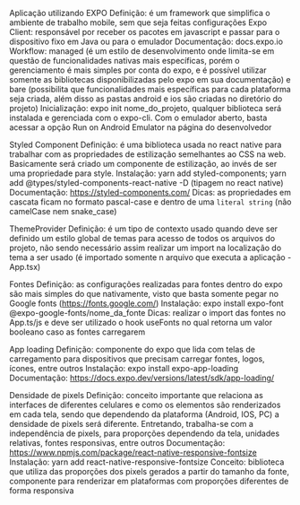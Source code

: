 Aplicação utilizando EXPO
Definição: é um framework que simplifica o ambiente de trabalho mobile, sem que seja feitas configurações
Expo Client: responsável por receber os pacotes em javascript e passar para o dispositivo fixo em Java ou para o emulador
Documentação: docs.expo.io
Workflow: managed (é um estilo de desenvolvimento onde limita-se em questão de funcionalidades nativas mais específicas, porém o gerenciamento é mais simples por conta do expo, e é possível utilizar somente as bibliotecas disponibilizadas pelo expo em sua documentação) e bare (possibilita que funcionalidades mais específicas para cada plataforma seja criada, além disso as pastas android e ios são criadas no diretório do projeto)
Inicialização: expo init nome_do_projeto, qualquer biblioteca será instalada e gerenciada com o expo-cli. Com o emulador aberto, basta acessar a opção Run on Android Emulator na página do desenvolvedor

Styled Component
Definição: é uma biblioteca usada no react native para trabalhar com as propriedades de estilização semelhantes ao CSS na web. Basicamente será criado um componente de estilização, ao invés de ser uma propriedade para style.
Instalação: yarn add styled-components; yarn add @types/styled-components-react-native -D (tipagem no react native)
Documentação: https://styled-components.com/
Dicas: as propriedades em cascata ficam no formato pascal-case e dentro de uma `literal string` (não camelCase nem snake_case)

ThemeProvider
Definição: é um tipo de contexto usado quando deve ser definido um estilo global de temas para acesso de todos os arquivos do projeto, não sendo necessário assim realizar um import na localização do tema a ser usado (é importado somente n arquivo que executa a aplicação - App.tsx)

Fontes
Definição: as configurações realizadas para fontes dentro do expo são mais simples do que nativamente, visto que basta somente pegar no Google fonts (https://fonts.google.com/)
Instalação: expo install expo-font @expo-google-fonts/nome_da_fonte
Dicas: realizar o import das fontes no App.ts/js e deve ser utilizado o hook useFonts no qual retorna um valor booleano caso as fontes carregarem

App loading
Definição: componente do expo que lida com telas de carregamento para dispositivos que precisam carregar fontes, logos, ícones, entre outros
Instalação: expo install expo-app-loading
Documentação: https://docs.expo.dev/versions/latest/sdk/app-loading/

Densidade de pixels
Definição: conceito importante que relaciona as interfaces de diferentes celulares e como os elementos são renderizados em cada tela, sendo que dependendo da plataforma (Android, IOS, PC) a densidade de pixels será diferente. Entretando, trabalha-se com a independência de pixels, para proporções dependendo da tela, unidades relativas, fontes responsivas, entre outros
Documentação: https://www.npmjs.com/package/react-native-responsive-fontsize
Instalação: yarn add react-native-responsive-fontsize
Conceito: biblioteca que utiliza das proporções dos pixels gerados a partir do tamanho da fonte, componente para renderizar em plataformas com proporções diferentes de forma responsiva
